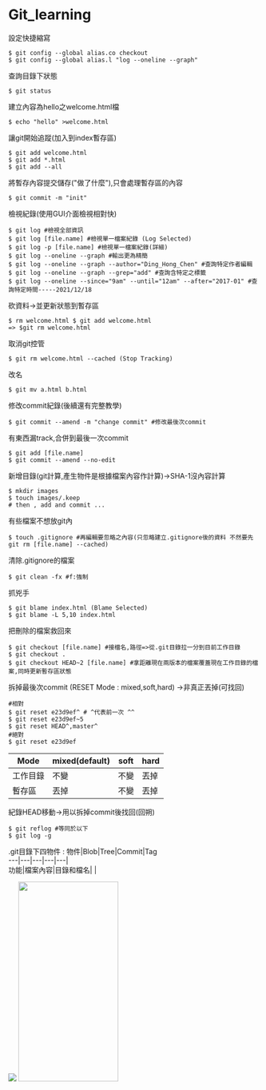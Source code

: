 # Git_learning  
設定快捷縮寫  
```
$ git config --global alias.co checkout  
$ git config --global alias.l "log --oneline --graph"  
```  
查詢目錄下狀態
```
$ git status
```
建立內容為hello之welcome.html檔  
```
$ echo "hello" >welcome.html  
```
讓git開始追蹤(加入到index暫存區)  
```
$ git add welcome.html  
$ git add *.html  
$ git add --all  
```  
將暫存內容提交儲存("做了什麼"),只會處理暫存區的內容  
```
$ git commit -m "init"  
```
檢視紀錄(使用GUI介面檢視相對快)   
```
$ git log #檢視全部資訊
$ git log [file.name] #檢視單一檔案紀錄 (Log Selected)
$ git log -p [file.name] #檢視單一檔案紀錄(詳細)
$ git log --oneline --graph #輸出更為精簡
$ git log --oneline --graph --author="Ding_Hong_Chen" #查詢特定作者編輯  
$ git log --oneline --graph --grep="add" #查詢含特定之標籤
$ git log --oneline --since="9am" --until="12am" --after="2017-01" #查詢特定時間-----2021/12/18
```
砍資料->並更新狀態到暫存區    
```
$ rm welcome.html $ git add welcome.html  
=> $git rm welcome.html
```
取消git控管  
```
$ git rm welcome.html --cached (Stop Tracking)
```
改名  
```
$ git mv a.html b.html 
```
修改commit紀錄(後續還有完整教學)  
```
$ git commit --amend -m "change commit" #修改最後次commit
```
有東西漏track,合併到最後一次commit   
```
$ git add [file.name]
$ git commit --amend --no-edit 
```
新增目錄(git計算,產生物件是根據檔案內容作計算)->SHA-1沒內容計算
```
$ mkdir images 
$ touch images/.keep
# then , add and commit ...
```
有些檔案不想放git內
```
$ touch .gitignore #再編輯要忽略之內容(只忽略建立.gitignore後的資料 不然要先git rm [file.name] --cached)
```
清除.gitignore的檔案
```
$ git clean -fx #f:強制
```
抓兇手
```
$ git blame index.html (Blame Selected)
$ git blame -L 5,10 index.html
```
把刪除的檔案救回來
```
$ git checkout [file.name] #接檔名,路徑=>從.git目錄拉一分到目前工作目錄
$ git checkout . 
$ git checkout HEAD~2 [file.name] #拿距離現在兩版本的檔案覆蓋現在工作目錄的檔案,同時更新暫存區狀態
```
拆掉最後次commit (RESET Mode : mixed,soft,hard) ->非真正丟掉(可找回)
```
#相對
$ git reset e23d9ef^ # ^代表前一次 ^^
$ git reset e23d9ef~5
$ git reset HEAD^,master^
#絕對
$ git reset e23d9ef
```
Mode   | mixed(default)|soft|hard     
-------|-------|------|------     
工作目錄| 不變 |  不變 | 丟掉        
暫存區  | 丟掉 |  不變 | 丟掉  

紀錄HEAD移動->用以拆掉commit後找回(回朔)  
```
$ git reflog #等同於以下
$ git log -g
```
.git目錄下四物件 :
物件|Blob|Tree|Commit|Tag     
---|---|---|---|---|    
功能|檔案內容|目錄和檔名| |
  
![](https://files.speakerdeck.com/presentations/0cb03cb05e0201303574123138156380/slide_39.jpg)
<img src="https://camo.githubusercontent.com/..." data-canonical-src="https://files.speakerdeck.com/presentations/0cb03cb05e0201303574123138156380/slide_39.jpg" width="200" height="400" />

